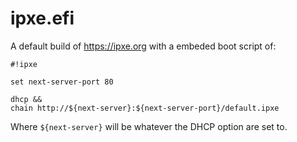 # ipxe.efi

A default build of https://ipxe.org with a embeded boot script of:

```
#!ipxe

set next-server-port 80

dhcp &&
chain http://${next-server}:${next-server-port}/default.ipxe
```

Where `${next-server}` will be whatever the DHCP option are set to.